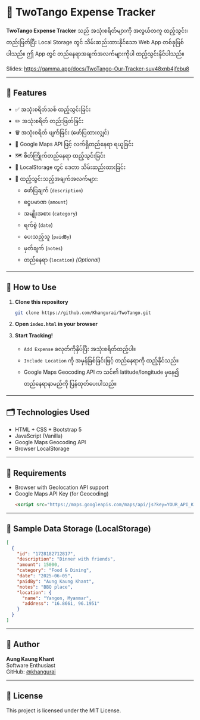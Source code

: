 
# 📘 TwoTango Expense Tracker

**TwoTango Expense Tracker** သည် အသုံးစရိတ်များကို အလွယ်တကူ ထည့်သွင်း၊ တည်းဖြတ်ပြီး Local Storage တွင် သိမ်းဆည်းထားနိုင်သော Web App တစ်ခုဖြစ်ပါသည်။ ဤ App တွင် တည်နေရာအချက်အလက်များကိုပါ ထည့်သွင်းနိုင်ပါသည်။

Slides: https://gamma.app/docs/TwoTango-Our-Tracker-suv48xnb4jfebu8

---

## 🔧 Features

- ✅ အသုံးစရိတ်သစ် ထည့်သွင်းခြင်း
- ✏️ အသုံးစရိတ် တည်းဖြတ်ခြင်း
- 🗑 အသုံးစရိတ် ဖျက်ခြင်း (ဖော်ပြထားလျှင်)
- 📍 Google Maps API ဖြင့် လက်ရှိတည်နေရာ ရယူခြင်း
- 🗺 စိတ်ကြိုက်တည်နေရာ ထည့်သွင်းခြင်း
- 🧠 LocalStorage တွင် ဒေတာ သိမ်းဆည်းထားခြင်း
- 🧾 ထည့်သွင်းသည့်အချက်အလက်များ:
  - ဖော်ပြချက် (`description`)
  - ငွေပမာဏ (`amount`)
  - အမျိုးအစား (`category`)
  - ရက်စွဲ (`date`)
  - ပေးသည့်သူ (`paidBy`)
  - မှတ်ချက် (`notes`)
  - တည်နေရာ (`location`) *(Optional)*

---

## 🚀 How to Use

1. **Clone this repository**
   ```bash
   git clone https://github.com/Khangurai/TwoTango.git
   ```

2. **Open `index.html` in your browser**

3. **Start Tracking!**
   - `Add Expense` ခလုတ်ကိုနှိပ်ပြီး အသုံးစရိတ်ထည့်ပါ။
   - `Include Location` ကို အမှန်ခြစ်ခြင်းဖြင့် တည်နေရာကို ထည့်နိုင်သည်။
   - Google Maps Geocoding API က သင်၏ latitude/longitude မှနေ၍ တည်နေရာနာမည်ကို ပြန်ထုတ်ပေးပါသည်။

---

## 🗂 Technologies Used

- HTML + CSS + Bootstrap 5
- JavaScript (Vanilla)
- Google Maps Geocoding API
- Browser LocalStorage

---

## 🔐 Requirements

- Browser with Geolocation API support
- Google Maps API Key (for Geocoding)
  ```html
  <script src="https://maps.googleapis.com/maps/api/js?key=YOUR_API_KEY&libraries=places"></script>
  ```

---

## 📎 Sample Data Storage (LocalStorage)
```json
[
  {
    "id": "1728182712817",
    "description": "Dinner with friends",
    "amount": 15000,
    "category": "Food & Dining",
    "date": "2025-06-05",
    "paidBy": "Aung Kaung Khant",
    "notes": "BBQ place",
    "location": {
      "name": "Yangon, Myanmar",
      "address": "16.8661, 96.1951"
    }
  }
]
```

---

## 💬 Author

**Aung Kaung Khant**  
Software Enthusiast  
GitHub: [@khangurai](https://github.com/khangurai)

---

## 📄 License

This project is licensed under the MIT License.
